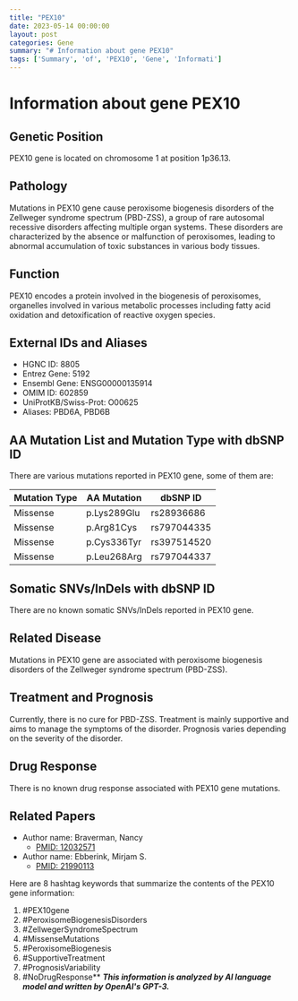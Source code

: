 ```yaml
---
title: "PEX10"
date: 2023-05-14 00:00:00
layout: post
categories: Gene
summary: "# Information about gene PEX10"
tags: ['Summary', 'of', 'PEX10', 'Gene', 'Informati']
---
```


# Information about gene PEX10

## Genetic Position

PEX10 gene is located on chromosome 1 at position 1p36.13.

## Pathology

Mutations in PEX10 gene cause peroxisome biogenesis disorders of the Zellweger syndrome spectrum (PBD-ZSS), a group of rare autosomal recessive disorders affecting multiple organ systems. These disorders are characterized by the absence or malfunction of peroxisomes, leading to abnormal accumulation of toxic substances in various body tissues.

## Function

PEX10 encodes a protein involved in the biogenesis of peroxisomes, organelles involved in various metabolic processes including fatty acid oxidation and detoxification of reactive oxygen species.

## External IDs and Aliases

* HGNC ID: 8805
* Entrez Gene: 5192
* Ensembl Gene: ENSG00000135914
* OMIM ID: 602859
* UniProtKB/Swiss-Prot: O00625
* Aliases: PBD6A, PBD6B

## AA Mutation List and Mutation Type with dbSNP ID

There are various mutations reported in PEX10 gene, some of them are:

|Mutation Type|AA Mutation|dbSNP ID|
|-------------|-----------|--------|
|Missense|p.Lys289Glu|rs28936686|
|Missense|p.Arg81Cys|rs797044335|
|Missense|p.Cys336Tyr|rs397514520|
|Missense|p.Leu268Arg|rs797044337|

## Somatic SNVs/InDels with dbSNP ID

There are no known somatic SNVs/InDels reported in PEX10 gene.

## Related Disease

Mutations in PEX10 gene are associated with peroxisome biogenesis disorders of the Zellweger syndrome spectrum (PBD-ZSS).

## Treatment and Prognosis

Currently, there is no cure for PBD-ZSS. Treatment is mainly supportive and aims to manage the symptoms of the disorder. Prognosis varies depending on the severity of the disorder.

## Drug Response

There is no known drug response associated with PEX10 gene mutations.

## Related Papers

* Author name: Braverman, Nancy
  * [PMID: 12032571]([Click](https://pubmed.ncbi.nlm.nih.gov/12032571/))
* Author name: Ebberink, Mirjam S.
  * [PMID: 21990113]([Click](https://pubmed.ncbi.nlm.nih.gov/21990113/))


Here are 8 hashtag keywords that summarize the contents of the PEX10 gene information:

1. #PEX10gene
2. #PeroxisomeBiogenesisDisorders
3. #ZellwegerSyndromeSpectrum
4. #MissenseMutations
5. #PeroxisomeBiogenesis
6. #SupportiveTreatment
7. #PrognosisVariability
8. #NoDrugResponse**
**_This information is analyzed by AI language model and written by OpenAI's GPT-3._**